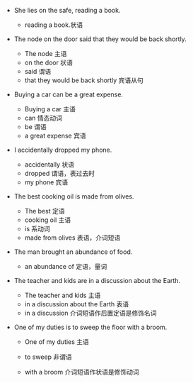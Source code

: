 - She lies on the safe, reading a book.
  
  - reading a book.状语
  
- The node on the door said that they would be back shortly.
  - The node 主语
  - on the door 状语
  - said 谓语
  - that they would be back shortly 宾语从句
  
- Buying a car can be a great expense.
  - Buying a car 主语
  - can 情态动词
  - be 谓语
  - a great expense 宾语
  
- I accidentally dropped my phone.
  - accidentally 状语
  - dropped 谓语，表过去时
  - my phone 宾语
  
- The best cooking oil is made from olives.
  - The best 定语
  - cooking oil 主语
  - is 系动词
  - made from olives 表语，介词短语
  
- The man brought an abundance of food.
  
  - an abundance of  定语，量词
  
- The teacher and kids are in a discussion about the Earth.
  - The teacher and kids 主语
  - in a discussion about the Earth 表语
  - in a discussion 介词短语作后置定语是修饰名词
  
- One of my duties is to sweep the floor with a broom.
  
  - One of my duties 主语
  
  - to sweep 非谓语
  - with a broom 介词短语作状语是修饰动词
